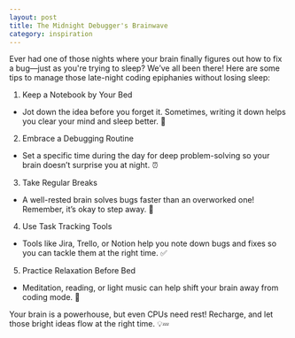 ```yaml
---
layout: post
title: The Midnight Debugger's Brainwave
category: inspiration
---
```


Ever had one of those nights where your brain finally figures out how to fix a bug—just as you're trying to sleep? We’ve all been there! Here are some tips to manage those late-night coding epiphanies without losing sleep:

1. Keep a Notebook by Your Bed
  - Jot down the idea before you forget it. Sometimes, writing it down helps you clear your mind and sleep better. 📝
2. Embrace a Debugging Routine
  - Set a specific time during the day for deep problem-solving so your brain doesn’t surprise you at night. ⏰
3. Take Regular Breaks
  - A well-rested brain solves bugs faster than an overworked one! Remember, it’s okay to step away. 🛑
4. Use Task Tracking Tools
  - Tools like Jira, Trello, or Notion help you note down bugs and fixes so you can tackle them at the right time. ✅
5. Practice Relaxation Before Bed
  - Meditation, reading, or light music can help shift your brain away from coding mode. 🧘

Your brain is a powerhouse, but even CPUs need rest! Recharge, and let those bright ideas flow at the right time. 💡💤

